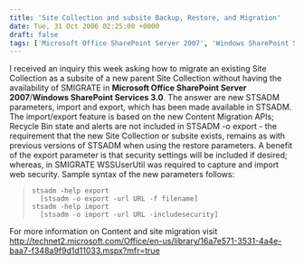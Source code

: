 ```yaml
---
title: 'Site Collection and subsite Backup, Restore, and Migration'
date: Tue, 31 Oct 2006 02:25:00 +0000
draft: false
tags: ['Microsoft Office SharePoint Server 2007', 'Windows SharePoint Services 3.0']
---
```


I received an inquiry this week asking how to migrate an existing Site Collection as a subsite of a new parent Site Collection without having the availability of SMIGRATE in **Microsoft Office SharePoint Server 2007**/**Windows SharePoint Services 3.0**. The answer are new STSADM parameters, import and export, which has been made available in STSADM. The import/export feature is based on the new Content Migration APIs; Recycle Bin state and alerts are not included in STSADM -o export - the requirement that the new Site Collection or subsite exists, remains as with previous versions of STSADM when using the restore parameters. A benefit of the export parameter is that security settings will be included if desired; whereas, in SMIGRATE WSSUserUtil was required to capture and import web security. Sample syntax of the new parameters follows:

> `stsadm -help export`  
> `  [stsadm -o export -url URL -f filename]`  
> `stsadm -help import`  
> `  [stsadm -o import -url URL -includesecurity]`  

For more information on Content and site migration visit http://technet2.microsoft.com/Office/en-us/library/16a7e571-3531-4a4e-baa7-f348a9f9d1d11033.mspx?mfr=true
